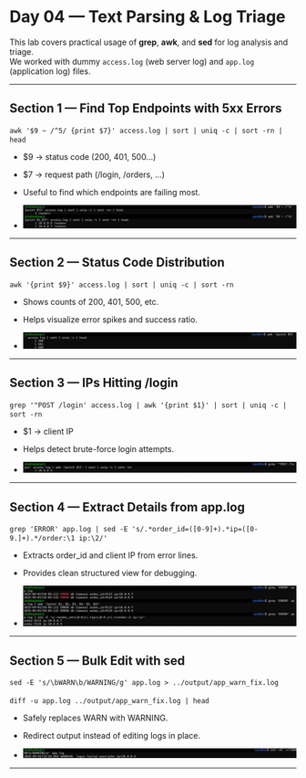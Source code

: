 # Day 04 — Text Parsing & Log Triage

This lab covers practical usage of **grep**, **awk**, and **sed** for log analysis and triage.  
We worked with dummy `access.log` (web server log) and `app.log` (application log) files.

---

## Section 1 — Find Top Endpoints with 5xx Errors
```
awk '$9 ~ /^5/ {print $7}' access.log | sort | uniq -c | sort -rn | head
```

- $9 → status code (200, 401, 500…)
- $7 → request path (/login, /orders, …)
- Useful to find which endpoints are failing most.

- ![5xx by endpoint](./screenshots/d4_5xx_by_endpoint.png)

---

## Section 2 — Status Code Distribution
```
awk '{print $9}' access.log | sort | uniq -c | sort -rn
```

- Shows counts of 200, 401, 500, etc.
- Helps visualize error spikes and success ratio.

- ![Status counts](./screenshots/d4_status_counts.png)

___

## Section 3 — IPs Hitting /login
```
grep '"POST /login' access.log | awk '{print $1}' | sort | uniq -c | sort -rn
```

- $1 → client IP
- Helps detect brute-force login attempts.

- ![Login IPs](./screenshots/d4_login_ips.png)

---

## Section 4 — Extract Details from app.log
```
grep 'ERROR' app.log | sed -E 's/.*order_id=([0-9]+).*ip=([0-9.]+).*/order:\1 ip:\2/'
```

- Extracts order_id and client IP from error lines.
- Provides clean structured view for debugging.

- ![Error extract](./screenshots/d4_error_extract.png)

---

## Section 5 — Bulk Edit with sed
```
sed -E 's/\bWARN\b/WARNING/g' app.log > ../output/app_warn_fix.log

diff -u app.log ../output/app_warn_fix.log | head
```

- Safely replaces WARN with WARNING.
- Redirect output instead of editing logs in place.

- ![sed edit](./screenshots/d4_sed_edit.png)

---

